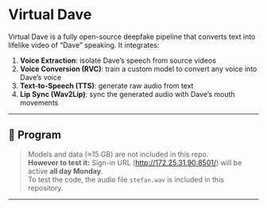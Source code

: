 # Virtual Dave

Virtual Dave is a fully open-source deepfake pipeline that converts text into lifelike video of “Dave” speaking. It integrates:

1. **Voice Extraction**: isolate Dave’s speech from source videos  
2. **Voice Conversion (RVC)**: train a custom model to convert any voice into Dave’s voice  
3. **Text-to-Speech (TTS)**: generate raw audio from text  
4. **Lip Sync (Wav2Lip)**: sync the generated audio with Dave’s mouth movements  

---

## 📂 Program

> Models and data (≈15 GB) are not included in this repo.  
> **However to test it:** Sign-in URL (http://172.25.31.90:8501/) will be active **all day Monday**.  
> To test the code, the audio file `stefan.wav` is included in this repository.

---
